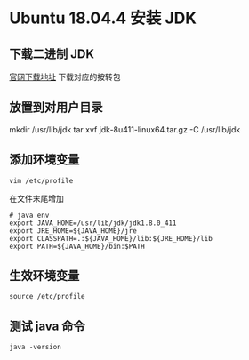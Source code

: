 # Ubuntu 18.04.4 安装 JDK

## 下载二进制 JDK

[官网下载地址](https://www.oracle.com/java/technologies/downloads/#java8)
下载对应的按转包

## 放置到对用户目录

mkdir /usr/lib/jdk
tar xvf jdk-8u411-linux64.tar.gz -C /usr/lib/jdk

## 添加环境变量

```shell
vim /etc/profile
```

在文件末尾增加

```shell
# java env
export JAVA_HOME=/usr/lib/jdk/jdk1.8.0_411
export JRE_HOME=${JAVA_HOME}/jre
export CLASSPATH=.:${JAVA_HOME}/lib:${JRE_HOME}/lib
export PATH=${JAVA_HOME}/bin:$PATH
```

## 生效环境变量

```shell
source /etc/profile
```

## 测试 java 命令

```shell
java -version
```

